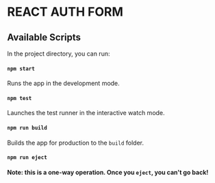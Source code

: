 #  REACT AUTH FORM

## Available Scripts

In the project directory, you can run:

#### ```npm start```

Runs the app in the development mode.

#### ``npm test``

Launches the test runner in the interactive watch mode.

#### `npm run build`

Builds the app for production to the `build` folder.

#### `npm run eject`

**Note: this is a one-way operation. Once you `eject`, you can't go back!**
